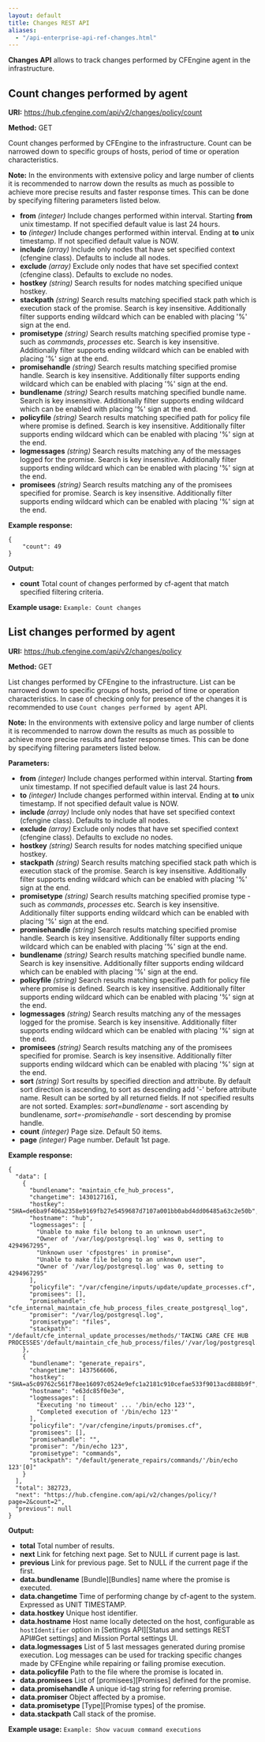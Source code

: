 ```yaml
---
layout: default
title: Changes REST API
aliases:
  - "/api-enterprise-api-ref-changes.html"
---
```


**Changes API** allows to track changes performed by CFEngine agent in the infrastructure.

## Count changes performed by agent

**URI:** https://hub.cfengine.com/api/v2/changes/policy/count

**Method:** GET

Count changes performed by CFEngine to the infrastructure. Count can be narrowed down to specific groups of hosts, period of time or operation characteristics.

**Note:** In the environments with extensive policy and large number of clients it is recommended to narrow down the results as much as possible to achieve more precise results and faster response times. This can be done by specifying filtering parameters listed below.

- **from** _(integer)_
  Include changes performed within interval. Starting **from** unix timestamp. If not specified default value is last 24 hours.
- **to** _(integer)_
  Include changes performed within interval. Ending at **to** unix timestamp. If not specified default value is NOW.
- **include** _(array)_
  Include only nodes that have set specified context (cfengine class). Defaults to include all nodes.
- **exclude** _(array)_
  Exclude only nodes that have set specified context (cfengine class). Defaults to exclude no nodes.
- **hostkey** _(string)_
  Search results for nodes matching specified unique hostkey.
- **stackpath** _(string)_
  Search results matching specified stack path which is execution stack of the promise. Search is key insensitive. Additionally filter supports ending wildcard which can be enabled with placing '%' sign at the end.
- **promisetype** _(string)_
  Search results matching specified promise type - such as _commands_, _processes_ etc. Search is key insensitive. Additionally filter supports ending wildcard which can be enabled with placing '%' sign at the end.
- **promisehandle** _(string)_
  Search results matching specified promise handle. Search is key insensitive. Additionally filter supports ending wildcard which can be enabled with placing '%' sign at the end.
- **bundlename** _(string)_
  Search results matching specified bundle name. Search is key insensitive. Additionally filter supports ending wildcard which can be enabled with placing '%' sign at the end.
- **policyfile** _(string)_
  Search results matching specified path for policy file where promise is defined. Search is key insensitive. Additionally filter supports ending wildcard which can be enabled with placing '%' sign at the end.
- **logmessages** _(string)_
  Search results matching any of the messages logged for the promise. Search is key insensitive. Additionally filter supports ending wildcard which can be enabled with placing '%' sign at the end.
- **promisees** _(string)_
  Search results matching any of the promisees specified for promise. Search is key insensitive. Additionally filter supports ending wildcard which can be enabled with placing '%' sign at the end.

**Example response:**

```
{
    "count": 49
}
```

**Output:**

- **count**
  Total count of changes performed by cf-agent that match specified filtering criteria.

**Example usage:** `Example: Count changes`

## List changes performed by agent

**URI:** https://hub.cfengine.com/api/v2/changes/policy

**Method:** GET

List changes performed by CFEngine to the infrastructure. List can be narrowed down to specific groups of hosts, period of time or operation characteristics. In case of checking only for presence of the changes it is recommended to use `Count changes performed by agent` API.

**Note:** In the environments with extensive policy and large number of clients it is recommended to narrow down the results as much as possible to achieve more precise results and faster response times. This can be done by specifying filtering parameters listed below.

**Parameters:**

- **from** _(integer)_
  Include changes performed within interval. Starting **from** unix timestamp. If not specified default value is last 24 hours.
- **to** _(integer)_
  Include changes performed within interval. Ending at **to** unix timestamp. If not specified default value is NOW.
- **include** _(array)_
  Include only nodes that have set specified context (cfengine class). Defaults to include all nodes.
- **exclude** _(array)_
  Exclude only nodes that have set specified context (cfengine class). Defaults to exclude no nodes.
- **hostkey** _(string)_
  Search results for nodes matching specified unique hostkey.
- **stackpath** _(string)_
  Search results matching specified stack path which is execution stack of the promise. Search is key insensitive. Additionally filter supports ending wildcard which can be enabled with placing '%' sign at the end.
- **promisetype** _(string)_
  Search results matching specified promise type - such as _commands_, _processes_ etc. Search is key insensitive. Additionally filter supports ending wildcard which can be enabled with placing '%' sign at the end.
- **promisehandle** _(string)_
  Search results matching specified promise handle. Search is key insensitive. Additionally filter supports ending wildcard which can be enabled with placing '%' sign at the end.
- **bundlename** _(string)_
  Search results matching specified bundle name. Search is key insensitive. Additionally filter supports ending wildcard which can be enabled with placing '%' sign at the end.
- **policyfile** _(string)_
  Search results matching specified path for policy file where promise is defined. Search is key insensitive. Additionally filter supports ending wildcard which can be enabled with placing '%' sign at the end.
- **logmessages** _(string)_
  Search results matching any of the messages logged for the promise. Search is key insensitive. Additionally filter supports ending wildcard which can be enabled with placing '%' sign at the end.
- **promisees** _(string)_
  Search results matching any of the promisees specified for promise. Search is key insensitive. Additionally filter supports ending wildcard which can be enabled with placing '%' sign at the end.
- **sort** _(string)_
  Sort results by specified direction and attribute. By default sort direction is ascending, to sort as descending add '-' before attribute name. Result can be sorted by all returned fields. If not specified results are not sorted. Examples: _sort=bundlename_ - sort ascending by bundlename, _sort=-promisehandle_ - sort descending by promise handle.
- **count** _(integer)_
  Page size. Default 50 items.
- **page** _(integer)_
  Page number. Default 1st page.

**Example response:**

```
{
  "data": [
    {
      "bundlename": "maintain_cfe_hub_process",
      "changetime": 1430127161,
      "hostkey": "SHA=de6ba9f406a2358e9169fb27e5459687d7107a001bb0abd4dd06485a63c2e50b",
      "hostname": "hub",
      "logmessages": [
        "Unable to make file belong to an unknown user",
        "Owner of '/var/log/postgresql.log' was 0, setting to 4294967295",
        "Unknown user 'cfpostgres' in promise",
        "Unable to make file belong to an unknown user",
        "Owner of '/var/log/postgresql.log' was 0, setting to 4294967295"
      ],
      "policyfile": "/var/cfengine/inputs/update/update_processes.cf",
      "promisees": [],
      "promisehandle": "cfe_internal_maintain_cfe_hub_process_files_create_postgresql_log",
      "promiser": "/var/log/postgresql.log",
      "promisetype": "files",
      "stackpath": "/default/cfe_internal_update_processes/methods/'TAKING CARE CFE HUB PROCESSES'/default/maintain_cfe_hub_process/files/'/var/log/postgresql.log'[0]"
    },
    {
      "bundlename": "generate_repairs",
      "changetime": 1437566606,
      "hostkey": "SHA=a5c09762c561f78ee16097c0524e9efc1a2181c910cefae533f9013acd888b9f",
      "hostname": "e63dc85f0e3e",
      "logmessages": [
        "Executing 'no timeout' ... '/bin/echo 123'",
        "Completed execution of '/bin/echo 123'"
      ],
      "policyfile": "/var/cfengine/inputs/promises.cf",
      "promisees": [],
      "promisehandle": "",
      "promiser": "/bin/echo 123",
      "promisetype": "commands",
      "stackpath": "/default/generate_repairs/commands/'/bin/echo 123'[0]"
    }
  ],
  "total": 382723,
  "next": "https://hub.cfengine.com/api/v2/changes/policy/?page=2&count=2",
  "previous": null
}
```

**Output:**

- **total**
  Total number of results.
- **next**
  Link for fetching next page. Set to NULL if current page is last.
- **previous**
  Link for previous page. Set to NULL if the current page if the first.
- **data.bundlename**
  [Bundle][Bundles] name where the promise is executed.
- **data.changetime**
  Time of performing change by cf-agent to the system. Expressed as UNIT TIMESTAMP.
- **data.hostkey**
  Unique host identifier.
- **data.hostname**
  Host name locally detected on the host, configurable as `hostIdentifier` option in [Settings API][Status and settings REST API#Get settings] and Mission Portal settings UI.
- **data.logmessages**
  List of 5 last messages generated during promise execution. Log messages can be used for tracking specific changes made by CFEngine while repairing or failing promise execution.
- **data.policyfile**
  Path to the file where the promise is located in.
- **data.promisees**
  List of [promisees][Promises] defined for the promise.
- **data.promisehandle**
  A unique id-tag string for referring promise.
- **data.promiser**
  Object affected by a promise.
- **data.promisetype**
  [Type][Promise types] of the promise.
- **data.stackpath**
  Call stack of the promise.

**Example usage:** `Example: Show vacuum command executions`
